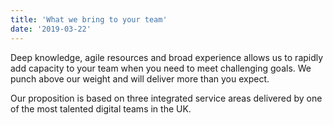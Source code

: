 ```yaml
---
title: 'What we bring to your team'
date: '2019-03-22'
---
```


Deep knowledge, agile resources and broad experience allows us to rapidly add capacity to your team when you need to meet challenging goals. We punch above our weight and will deliver more than you expect.

Our proposition is based on three integrated service areas delivered by one of the most talented digital teams in the UK.